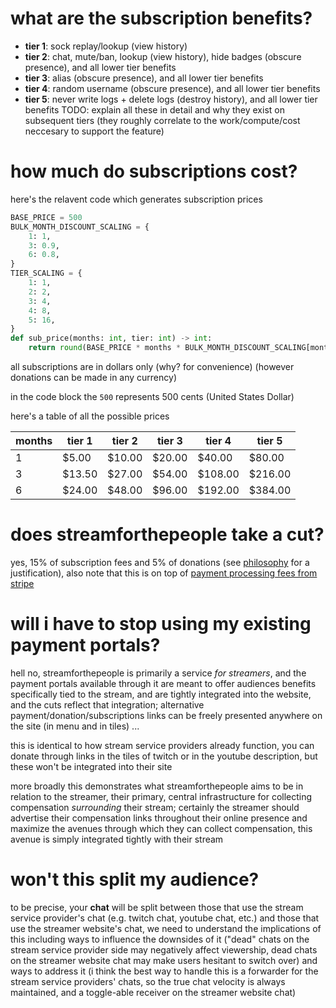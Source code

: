 # what are the subscription benefits?
- **tier 1**: sock replay/lookup (view history)
- **tier 2**: chat, mute/ban, lookup (view history), hide badges (obscure presence), and all lower tier benefits
- **tier 3**: alias (obscure presence), and all lower tier benefits
- **tier 4**: random username (obscure presence), and all lower tier benefits
- **tier 5**: never write logs + delete logs (destroy history), and all lower tier benefits
TODO: explain all these in detail and why they exist on subsequent tiers (they roughly correlate to the work/compute/cost neccesary to support the feature)

# how much do subscriptions cost?
here's the relavent code which generates subscription prices
```python
BASE_PRICE = 500
BULK_MONTH_DISCOUNT_SCALING = {
    1: 1,
    3: 0.9,
    6: 0.8,
}
TIER_SCALING = {
    1: 1,
    2: 2,
    3: 4,
    4: 8,
    5: 16,
}
def sub_price(months: int, tier: int) -> int:
    return round(BASE_PRICE * months * BULK_MONTH_DISCOUNT_SCALING[months] * TIER_SCALING[tier])
```
all subscriptions are in dollars only (why? for convenience) (however donations can be made in any currency)

in the code block the `500` represents 500 cents (United States Dollar)

here's a table of all the possible prices

| months | tier 1 | tier 2 | tier 3 | tier 4 | tier 5 |
| - | - | - | - | - | - |
| 1 | $5.00 | $10.00 | $20.00 | $40.00 | $80.00 |
| 3 | $13.50 | $27.00 | $54.00 | $108.00 | $216.00 |
| 6 | $24.00 | $48.00 | $96.00 | $192.00 | $384.00 |


# does streamforthepeople take a cut?
yes, 15% of subscription fees and 5% of donations (see [philosophy](https://github.com/streamforthepeople/philosophy#streamforthepeoples-cut) for a justification), also note that this is on top of [payment processing fees from stripe](https://stripe.com/pricing)

# will i have to stop using my existing payment portals?
hell no, streamforthepeople is primarily a service *for streamers*, and the payment portals available through it are meant to offer audiences benefits specifically tied to the stream, and are tightly integrated into the website, and the cuts reflect that integration; alternative payment/donation/subscriptions links can be freely presented anywhere on the site (in menu and in tiles) ...

this is identical to how stream service providers already function, you can donate through links in the tiles of twitch or in the youtube description, but these won't be integrated into their site

more broadly this demonstrates what streamforthepeople aims to be in relation to the streamer, their primary, central infrastructure for collecting compensation *surrounding* their stream; certainly the streamer should advertise their compensation links throughout their online presence and maximize the avenues through which they can collect compensation, this avenue is simply integrated tightly with their stream

# won't this split my audience?
to be precise, your **chat** will be split between those that use the stream service provider's chat (e.g. twitch chat, youtube chat, etc.) and those that use the streamer website's chat, we need to understand the implications of this including ways to influence the downsides of it ("dead" chats on the stream service provider side may negatively affect viewership, dead chats on the streamer website chat may make users hesitant to switch over) and ways to address it (i think the best way to handle this is a forwarder for the stream service providers' chats, so the true chat velocity is always maintained, and a toggle-able receiver on the streamer website chat)
